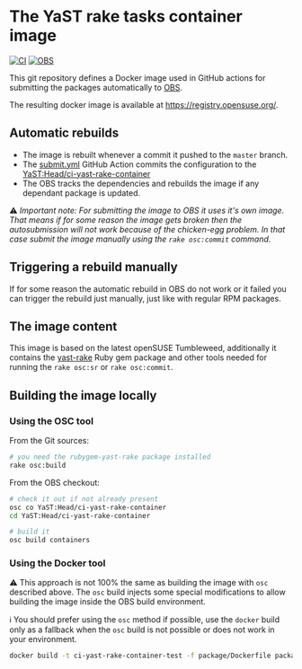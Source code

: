 # The YaST rake tasks container image

[![CI](https://github.com/yast/ci-yast-rake-container/actions/workflows/ci.yml/badge.svg?branch=master)](https://github.com/yast/ci-yast-rake-container/actions/workflows/ci.yml)
[![OBS](https://github.com/yast/ci-yast-rake-container/actions/workflows/submit.yml/badge.svg)](https://github.com/yast/ci-yast-rake-container/actions/workflows/submit.yml)

This git repository defines a Docker image used in GitHub actions for submitting
the packages automatically to [OBS](https://build.opensuse.org).

The resulting docker image is available at https://registry.opensuse.org/.

## Automatic rebuilds

- The image is rebuilt whenever a commit it pushed to the `master` branch.
- The [submit.yml](./.github/workflows/submit.yml) GitHub Action commits the
  configuration to the [YaST:Head/ci-yast-rake-container](
  https://build.opensuse.org/package/show/YaST:Head/ci-yast-rake-container)
- The OBS tracks the dependencies and rebuilds the image if any dependant
  package is updated.

:warning: *Important note: For submitting the image to OBS it uses it's own
image. That means if for some reason the image gets broken then the
autosubmission will not work because of the chicken-egg problem. In that case
submit the image manually using the `rake osc:commit` command.*

## Triggering a rebuild manually

If for some reason the automatic rebuild in OBS do not work or it failed you can
trigger the rebuild just manually, just like with regular RPM packages.

## The image content

This image is based on the latest openSUSE Tumbleweed, additionally it contains
the [yast-rake](https://github.com/yast/yast-rake) Ruby gem package and other
tools needed for running the `rake osc:sr` or `rake osc:commit`.

## Building the image locally

### Using the OSC tool

From the Git sources:

```sh
# you need the rubygem-yast-rake package installed
rake osc:build
```

From the OBS checkout:

```sh
# check it out if not already present
osc co YaST:Head/ci-yast-rake-container
cd YaST:Head/ci-yast-rake-container

# build it
osc build containers
```

### Using the Docker tool

️:warning: This approach is not 100% the same as building the image with `osc`
described above. The `osc` build injects some special modifications to allow
building the image inside the OBS build environment.

:information_source:️ You should prefer using the `osc` method if possible, use
the `docker` build only as a fallback when the `osc` build is not possible or
does not work in your environment.

```sh
docker build -t ci-yast-rake-container-test -f package/Dockerfile package/
```
